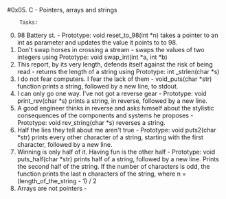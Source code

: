 #0x05. C - Pointers, arrays and strings

		Tasks:

0. 98 Battery st. - Prototype: void reset_to_98(int *n) takes a pointer to an int as parameter and updates the value it points to to 98.
1. Don't swap horses in crossing a stream - swaps the values of two integers using Prototype: void swap_int(int *a, int *b)
2. This report, by its very length, defends itself against the risk of being read - returns the length of a string using Prototype: int _strlen(char *s)
3. I do not fear computers. I fear the lack of them - void_puts(char *str) function prints a string, followed by a new line, to stdout.
4. I can only go one way. I've not got a reverse gear - Prototype: void print_rev(char *s) prints a string, in reverse, followed by a new line.
5. A good engineer thinks in reverse and asks himself about the stylistic consequences of the components and systems he proposes - Prototype: void rev_string(char *s) reverses a string.
6. Half the lies they tell about me aren't true - Prototype: void puts2(char *str) prints every other character of a string, starting with the first character, followed by a new line.
7. Winning is only half of it. Having fun is the other half - Prototype: void puts_half(char *str) prints half of a string, followed by a new line. Prints the second half of the string. If the number of characters is odd, the function prints the last n characters of the string, where n = (length_of_the_string - 1) / 2
8. Arrays are not pointers -
